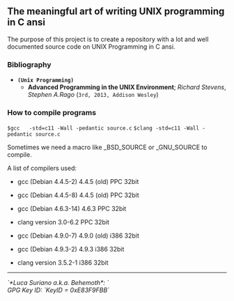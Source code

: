 ## The meaningful art of writing UNIX programming in C ansi

The purpose of this project is to create a repository with a lot and well 
documented source code on UNIX Programming in C ansi. 


### Bibliography

- **`(Unix Programming)`**
  * **Advanced Programming in the UNIX Environment**; *Richard Stevens*, *Stephen A.Rago* (`3rd, 2013, Addison Wesley`)

### How to compile programs

`$gcc   -std=c11 -Wall -pedantic source.c`
`$clang -std=c11 -Wall -pedantic source.c`

Sometimes we need a macro like _BSD_SOURCE or _GNU_SOURCE to compile.

A list of compilers used:

* gcc (Debian 4.4.5-2)  4.4.5 (old)     PPC  32bit
* gcc (Debian 4.4.5-8)  4.4.5 (old)     PPC  32bit
* gcc (Debian 4.6.3-14) 4.6.3           PPC  32bit
* clang version 3.0-6.2                 PPC  32bit

* gcc (Debian 4.9.0-7)  4.9.0 (old)     i386 32bit
* gcc (Debian 4.9.3-2)  4.9.3           i386 32bit
* clang version 3.5.2-1                 i386 32bit



<hr />

<address>`*Luca Suriano a.k.a. Behemoth*: <behemoth _at_ autistici _dot_ org>`</address>
<address>GPG Key ID: `KeyID = 0xE83F9FBB`</address>
